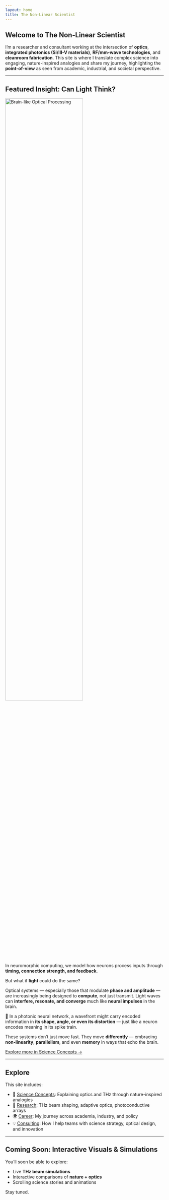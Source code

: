 ```yaml
---
layout: home
title: The Non-Linear Scientist
---
```


## Welcome to The Non-Linear Scientist

I’m a researcher and consultant working at the intersection of **optics**, **integrated photonics (Si/III-V materials)**, **RF/mm-wave technologies**, and **cleanroom fabrication**.
This site is where I translate complex science into engaging, nature-inspired analogies and share my journey, highlighting the **point-of-view** as seen from academic, industrial, and societal perspective.

---

## Featured Insight: Can Light Think?

<img src="assets/images/brain-wavefront.jpg" alt="Brain-like Optical Processing" width="70%">

In neuromorphic computing, we model how neurons process inputs through **timing, connection strength, and feedback**.

But what if **light** could do the same?

Optical systems — especially those that modulate **phase and amplitude** — are increasingly being designed to **compute**, not just transmit. Light waves can **interfere, resonate, and converge** much like **neural impulses** in the brain.

🧬 In a photonic neural network, a wavefront might carry encoded information in **its shape, angle, or even its distortion** — just like a neuron encodes meaning in its spike train.

These systems don’t just move fast. They move **differently** — embracing **non-linearity**, **parallelism**, and even **memory** in ways that echo the brain.

[Explore more in Science Concepts →](concepts/)

---

## Explore

This site includes:

- 🧠 [Science Concepts](concepts/): Explaining optics and THz through nature-inspired analogies
- 🔬 [Research](research/): THz beam shaping, adaptive optics, photoconductive arrays
- 🌍 [Career](career/): My journey across academia, industry, and policy
- 💡 [Consulting](consulting/): How I help teams with science strategy, optical design, and innovation

---

## Coming Soon: Interactive Visuals & Simulations

You’ll soon be able to explore:

- Live **THz beam simulations**
- Interactive comparisons of **nature + optics**
- Scrolling science stories and animations

Stay tuned.

